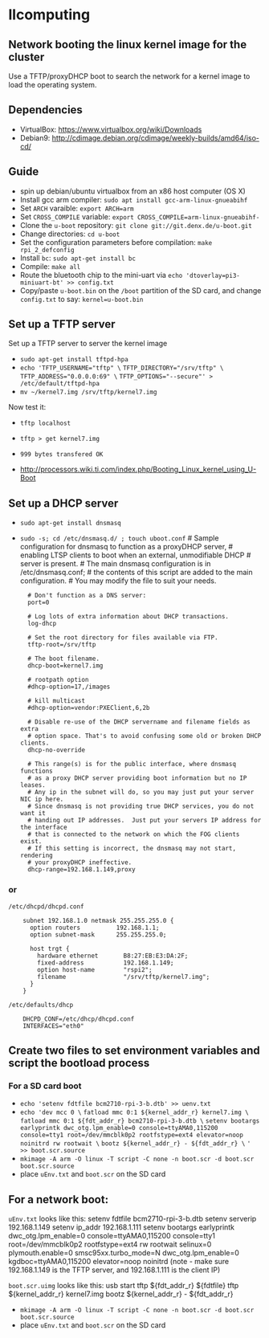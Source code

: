 # llcomputing

## Network booting the linux kernel image for the cluster

Use a TFTP/proxyDHCP boot to search the network for a kernel image to load the operating system.

## Dependencies
- VirtualBox: https://www.virtualbox.org/wiki/Downloads
- Debian9: http://cdimage.debian.org/cdimage/weekly-builds/amd64/iso-cd/

## Guide
- spin up debian/ubuntu virtualbox from an x86 host computer (OS X)
- Install gcc arm compiler: `sudo apt install gcc-arm-linux-gnueabihf`
- Set `ARCH` varaible: `export ARCH=arm`
- Set `CROSS_COMPILE` variable: `export CROSS_COMPILE=arm-linux-gnueabihf-`
- Clone the `u-boot` repository: `git clone git://git.denx.de/u-boot.git`
- Change directories: `cd u-boot`
- Set the configuration parameters before compilation: `make rpi_2_defconfig`
- Install `bc`: `sudo apt-get install bc`
- Compile: `make all`
- Route the bluetooth chip to the mini-uart via `echo 'dtoverlay=pi3-miniuart-bt' >> config.txt` 
-	Copy/paste `u-boot.bin` on the `/boot` partition of the SD card, and change `config.txt` to say: `kernel=u-boot.bin`


## Set up a TFTP server

Set up a TFTP server to server the kernel image

- `sudo apt-get install tftpd-hpa`
- `echo 'TFTP_USERNAME="tftp" \`
		`TFTP_DIRECTORY="/srv/tftp" \` 
		`TFTP_ADDRESS="0.0.0.0:69" \`
		`TFTP_OPTIONS="--secure"' > /etc/default/tftpd-hpa`
- `mv ~/kernel7.img /srv/tftp/kernel7.img`

Now test it:
- `tftp localhost`
- `tftp > get kernel7.img`
- `999 bytes transfered OK`


- http://processors.wiki.ti.com/index.php/Booting_Linux_kernel_using_U-Boot

## Set up a DHCP server
- `sudo apt-get install dnsmasq`
- `sudo -s; cd /etc/dnsmasq.d/ ; touch uboot.conf`
		# Sample configuration for dnsmasq to function as a proxyDHCP server,
		# enabling LTSP clients to boot when an external, unmodifiable DHCP
		# server is present.
		# The main dnsmasq configuration is in /etc/dnsmasq.conf;
		# the contents of this script are added to the main configuration.
		# You may modify the file to suit your needs.

		# Don't function as a DNS server:
		port=0

		# Log lots of extra information about DHCP transactions.
		log-dhcp

		# Set the root directory for files available via FTP.
		tftp-root=/srv/tftp

		# The boot filename.
		dhcp-boot=kernel7.img

		# rootpath option
		#dhcp-option=17,/images

		# kill multicast
		#dhcp-option=vendor:PXEClient,6,2b

		# Disable re-use of the DHCP servername and filename fields as extra
		# option space. That's to avoid confusing some old or broken DHCP clients.
		dhcp-no-override

		# This range(s) is for the public interface, where dnsmasq functions
		# as a proxy DHCP server providing boot information but no IP leases.
		# Any ip in the subnet will do, so you may just put your server NIC ip here.
		# Since dnsmasq is not providing true DHCP services, you do not want it
		# handing out IP addresses.  Just put your servers IP address for the interface
		# that is connected to the network on which the FOG clients exist.
		# If this setting is incorrect, the dnsmasq may not start, rendering
		# your proxyDHCP ineffective.
		dhcp-range=192.168.1.149,proxy

### or

`/etc/dhcpd/dhcpd.conf`

		subnet 192.168.1.0 netmask 255.255.255.0 {
		  option routers          192.168.1.1;
		  option subnet-mask      255.255.255.0;

		  host trgt {   
		    hardware ethernet       B8:27:EB:E3:DA:2F;
		    fixed-address           192.168.1.149;
		    option host-name        "rspi2";
		    filename                "/srv/tftp/kernel7.img";
		  } 
		} 

`/etc/defaults/dhcp`

		DHCPD_CONF=/etc/dhcp/dhcpd.conf
		INTERFACES="eth0"

## Create two files to set environment variables and script the bootload process
### For a SD card boot
- `echo 'setenv fdtfile bcm2710-rpi-3-b.dtb' >> uenv.txt`
- `echo 'dev mcc 0 \`
		`fatload mmc 0:1 ${kernel_addr_r} kernel7.img \`
		`fatload mmc 0:1 ${fdt_addr_r} bcm2710-rpi-3-b.dtb \`
		`setenv bootargs earlyprintk dwc_otg.lpm_enable=0 console=ttyAMA0,115200 console=tty1 root=/dev/mmcblk0p2 rootfstype=ext4 elevator=noop noinitrd rw rootwait \`
		`bootz ${kernel_addr_r} - ${fdt_addr_r} \`
		`' >> boot.scr.source`
- `mkimage -A arm -O linux -T script -C none -n boot.scr -d boot.scr boot.scr.source`
- place `uEnv.txt` and `boot.scr` on the SD card

## For a network boot:
`uEnv.txt` looks like this:
		setenv fdtfile bcm2710-rpi-3-b.dtb
		setenv serverip 192.168.1.149
		setenv ip_addr 192.168.1.111
		setenv bootargs earlyprintk dwc_otg.lpm_enable=0 console=ttyAMA0,115200 console=tty1 root=/dev/mmcblk0p2 rootfstype=ext4 rw rootwait selinux=0 plymouth.enable=0 smsc95xx.turbo_mode=N dwc_otg.lpm_enable=0 kgdboc=ttyAMA0,115200 elevator=noop noinitrd
(note - make sure 192.168.1.149 is the TFTP server, and 192.168.1.111 is the client IP)

`boot.scr.uimg` looks like this:
		usb start
		tftp ${fdt_addr_r} ${fdtfile}
		tftp ${kernel_addr_r} kernel7.img
		bootz ${kernel_addr_r} - ${fdt_addr_r}
- `mkimage -A arm -O linux -T script -C none -n boot.scr -d boot.scr boot.scr.source`
- place `uEnv.txt` and `boot.scr` on the SD card


